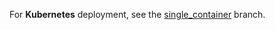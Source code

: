 For **Kubernetes** deployment, see the [single_container](https://github.com/mkorangestripe/loadbalancer/tree/single_container) branch.

